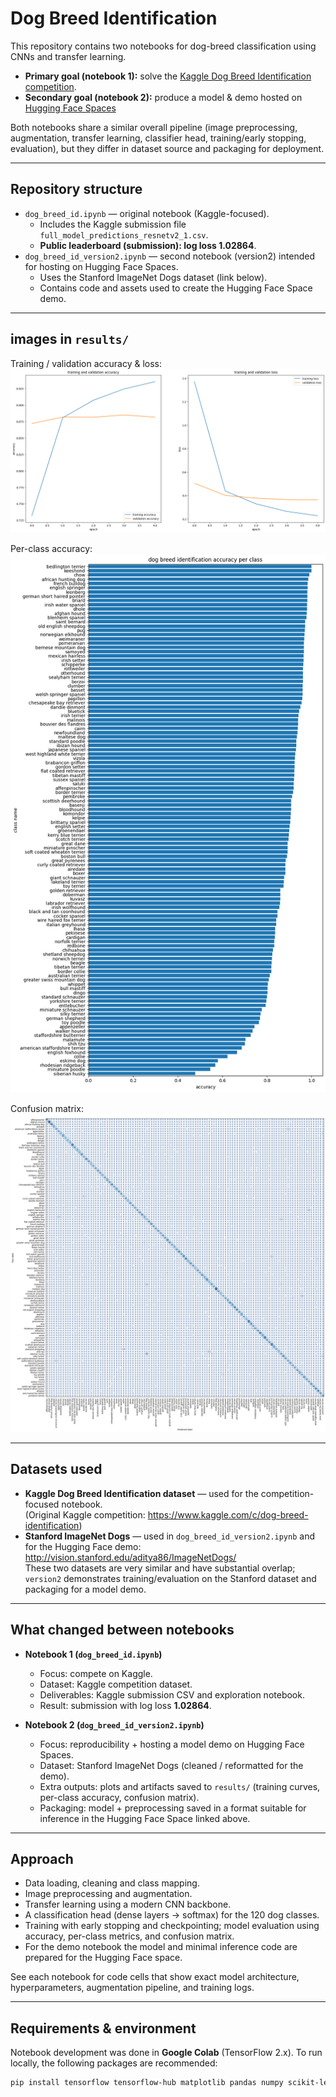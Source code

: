 # Dog Breed Identification

This repository contains two notebooks for dog-breed classification using CNNs and transfer learning.  
- **Primary goal (notebook 1):** solve the [Kaggle Dog Breed Identification competition](https://www.kaggle.com/c/dog-breed-identification).  
- **Secondary goal (notebook 2):** produce a model & demo hosted on [Hugging Face Spaces](https://huggingface.co/spaces/JankData/dog-breed-identification-classification)

Both notebooks share a similar overall pipeline (image preprocessing, augmentation, transfer learning, classifier head, training/early stopping, evaluation), but they differ in dataset source and packaging for deployment.

---

## Repository structure
- `dog_breed_id.ipynb` — original notebook (Kaggle-focused).  
  - Includes the Kaggle submission file `full_model_predictions_resnetv2_1.csv`.  
  - **Public leaderboard (submission): log loss 1.02864**.
- `dog_breed_id_version2.ipynb` — second notebook (version2) intended for hosting on Hugging Face Spaces.  
  - Uses the Stanford ImageNet Dogs dataset (link below).  
  - Contains code and assets used to create the Hugging Face Space demo.

---

## images in `results/`

Training / validation accuracy & loss:  
![Training & Validation Accuracy & Loss](results/training_val_acc_loss.png)

Per-class accuracy:  
![Per-class Accuracy](results/accuracy_per_class.png)

Confusion matrix:  
![Confusion Matrix](results/confusion_matrix.png)

---

## Datasets used
- **Kaggle Dog Breed Identification dataset** — used for the competition-focused notebook.  
  (Original Kaggle competition: https://www.kaggle.com/c/dog-breed-identification)
- **Stanford ImageNet Dogs** — used in `dog_breed_id_version2.ipynb` and for the Hugging Face demo:  
  http://vision.stanford.edu/aditya86/ImageNetDogs/  
  These two datasets are very similar and have substantial overlap; `version2` demonstrates training/evaluation on the Stanford dataset and packaging for a model demo.

---

## What changed between notebooks
- **Notebook 1 (`dog_breed_id.ipynb`)**
  - Focus: compete on Kaggle.
  - Dataset: Kaggle competition dataset.
  - Deliverables: Kaggle submission CSV and exploration notebook.
  - Result: submission with log loss **1.02864**.

- **Notebook 2 (`dog_breed_id_version2.ipynb`)**
  - Focus: reproducibility + hosting a model demo on Hugging Face Spaces.
  - Dataset: Stanford ImageNet Dogs (cleaned / reformatted for the demo).
  - Extra outputs: plots and artifacts saved to `results/` (training curves, per-class accuracy, confusion matrix).
  - Packaging: model + preprocessing saved in a format suitable for inference in the Hugging Face Space linked above.

---

## Approach
- Data loading, cleaning and class mapping.  
- Image preprocessing and augmentation.  
- Transfer learning using a modern CNN backbone.  
- A classification head (dense layers → softmax) for the 120 dog classes.  
- Training with early stopping and checkpointing; model evaluation using accuracy, per-class metrics, and confusion matrix.  
- For the demo notebook the model and minimal inference code are prepared for the Hugging Face space.

See each notebook for code cells that show exact model architecture, hyperparameters, augmentation pipeline, and training logs.

---

## Requirements & environment
Notebook development was done in **Google Colab** (TensorFlow 2.x). To run locally, the following packages are recommended:

```bash
pip install tensorflow tensorflow-hub matplotlib pandas numpy scikit-learn pillow seaborn jupyterlab
```

